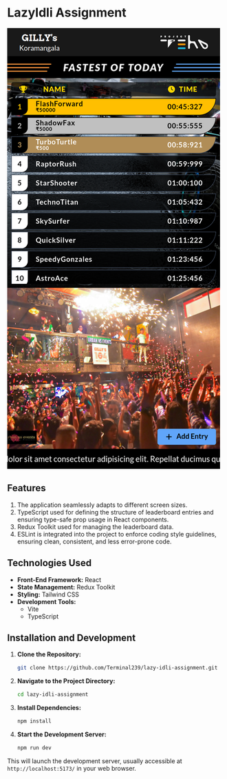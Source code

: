 # LazyIdli Assignment

![Mobile View](./screenshots/screenshot.png)

## Features

1. The application seamlessly adapts to different screen sizes.
2. TypeScript used for defining the structure of leaderboard entries and ensuring type-safe prop usage in React components.
3. Redux Toolkit used for managing the leaderboard data.
4. ESLint is integrated into the project to enforce coding style guidelines, ensuring clean, consistent, and less error-prone code.

## Technologies Used

- **Front-End Framework:** React
- **State Management:** Redux Toolkit
- **Styling:** Tailwind CSS
- **Development Tools:**
  - Vite
  - TypeScript

## Installation and Development

1. **Clone the Repository:**

   ```bash
   git clone https://github.com/Terminal239/lazy-idli-assignment.git
   ```

2. **Navigate to the Project Directory:**

   ```bash
   cd lazy-idli-assignment
   ```

3. **Install Dependencies:**

   ```bash
   npm install
   ```

4. **Start the Development Server:**
   ```bash
   npm run dev
   ```

This will launch the development server, usually accessible at `http://localhost:5173/` in your web browser.
